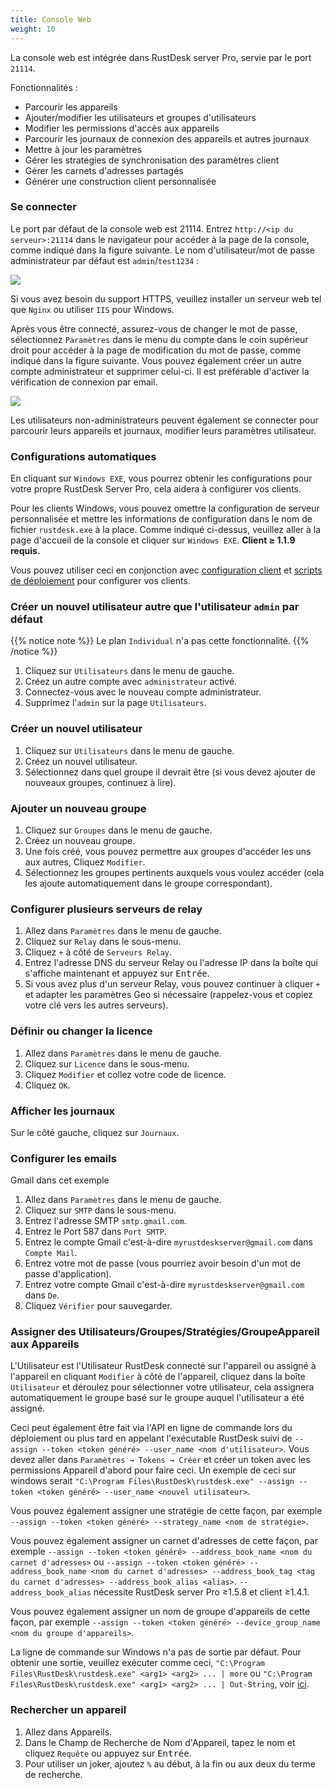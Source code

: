 ```yaml
---
title: Console Web
weight: 10
---
```


La console web est intégrée dans RustDesk server Pro, servie par le port `21114`.

Fonctionnalités :

- Parcourir les appareils
- Ajouter/modifier les utilisateurs et groupes d'utilisateurs
- Modifier les permissions d'accès aux appareils
- Parcourir les journaux de connexion des appareils et autres journaux
- Mettre à jour les paramètres
- Gérer les stratégies de synchronisation des paramètres client
- Gérer les carnets d'adresses partagés
- Générer une construction client personnalisée

### Se connecter

Le port par défaut de la console web est 21114. Entrez `http://<ip du serveur>:21114` dans le navigateur pour accéder à la page de la console, comme indiqué dans la figure suivante. Le nom d'utilisateur/mot de passe administrateur par défaut est `admin`/`test1234` :

![](/docs/en/self-host/rustdesk-server-pro/console/images/console-login.png)

Si vous avez besoin du support HTTPS, veuillez installer un serveur web tel que `Nginx` ou utiliser `IIS` pour Windows.

Après vous être connecté, assurez-vous de changer le mot de passe, sélectionnez `Paramètres` dans le menu du compte dans le coin supérieur droit pour accéder à la page de modification du mot de passe, comme indiqué dans la figure suivante. Vous pouvez également créer un autre compte administrateur et supprimer celui-ci. Il est préférable d'activer la vérification de connexion par email.

<a name=console-home></a>
![](/docs/en/self-host/rustdesk-server-pro/console/images/console-home.png?v2)

Les utilisateurs non-administrateurs peuvent également se connecter pour parcourir leurs appareils et journaux, modifier leurs paramètres utilisateur.

### Configurations automatiques
En cliquant sur `Windows EXE`, vous pourrez obtenir les configurations pour votre propre RustDesk Server Pro, cela aidera à configurer vos clients.

Pour les clients Windows, vous pouvez omettre la configuration de serveur personnalisée et mettre les informations de configuration dans le nom de fichier `rustdesk.exe` à la place. Comme indiqué ci-dessus, veuillez aller à la page d'accueil de la console et cliquer sur `Windows EXE`. **Client ≥ 1.1.9 requis.**

Vous pouvez utiliser ceci en conjonction avec [configuration client](https://rustdesk.com/docs/en/self-host/client-configuration/) et [scripts de déploiement](https://rustdesk.com/docs/en/self-host/client-deployment/) pour configurer vos clients.

### Créer un nouvel utilisateur autre que l'utilisateur `admin` par défaut

{{% notice note %}}
Le plan `Individual` n'a pas cette fonctionnalité.
{{% /notice %}}

1. Cliquez sur `Utilisateurs` dans le menu de gauche.
2. Créez un autre compte avec `administrateur` activé.
3. Connectez-vous avec le nouveau compte administrateur.
4. Supprimez l'`admin` sur la page `Utilisateurs`.

### Créer un nouvel utilisateur
1. Cliquez sur `Utilisateurs` dans le menu de gauche.
2. Créez un nouvel utilisateur.
3. Sélectionnez dans quel groupe il devrait être (si vous devez ajouter de nouveaux groupes, continuez à lire).

### Ajouter un nouveau groupe
1. Cliquez sur `Groupes` dans le menu de gauche.
2. Créez un nouveau groupe.
3. Une fois créé, vous pouvez permettre aux groupes d'accéder les uns aux autres, Cliquez `Modifier`.
4. Sélectionnez les groupes pertinents auxquels vous voulez accéder (cela les ajoute automatiquement dans le groupe correspondant).

### Configurer plusieurs serveurs de relay
1. Allez dans `Paramètres` dans le menu de gauche.
2. Cliquez sur `Relay` dans le sous-menu.
3. Cliquez `+` à côté de `Serveurs Relay`.
4. Entrez l'adresse DNS du serveur Relay ou l'adresse IP dans la boîte qui s'affiche maintenant et appuyez sur <kbd>Entrée</kbd>.
5. Si vous avez plus d'un serveur Relay, vous pouvez continuer à cliquer `+` et adapter les paramètres Geo si nécessaire (rappelez-vous et copiez votre clé vers les autres serveurs).

### Définir ou changer la licence
1. Allez dans `Paramètres` dans le menu de gauche.
2. Cliquez sur `Licence` dans le sous-menu.
3. Cliquez `Modifier` et collez votre code de licence.
4. Cliquez `OK`.

### Afficher les journaux
Sur le côté gauche, cliquez sur `Journaux`.

### Configurer les emails
Gmail dans cet exemple

1. Allez dans `Paramètres` dans le menu de gauche.
2. Cliquez sur `SMTP` dans le sous-menu.
3. Entrez l'adresse SMTP `smtp.gmail.com`.
4. Entrez le Port 587 dans `Port SMTP`.
5. Entrez le compte Gmail c'est-à-dire `myrustdeskserver@gmail.com` dans `Compte Mail`.
6. Entrez votre mot de passe (vous pourriez avoir besoin d'un mot de passe d'application).
7. Entrez votre compte Gmail c'est-à-dire `myrustdeskserver@gmail.com` dans `De`.
8. Cliquez `Vérifier` pour sauvegarder.

### Assigner des Utilisateurs/Groupes/Stratégies/GroupeAppareil aux Appareils
L'Utilisateur est l'Utilisateur RustDesk connecté sur l'appareil ou assigné à l'appareil en cliquant `Modifier` à côté de l'appareil, cliquez dans la boîte `Utilisateur` et déroulez pour sélectionner votre utilisateur, cela assignera automatiquement le groupe basé sur le groupe auquel l'utilisateur a été assigné.

Ceci peut également être fait via l'API en ligne de commande lors du déploiement ou plus tard en appelant l'exécutable RustDesk suivi de `--assign --token <token généré> --user_name <nom d'utilisateur>`. Vous devez aller dans `Paramètres → Tokens → Créer` et créer un token avec les permissions Appareil d'abord pour faire ceci. Un exemple de ceci sur windows serait `"C:\Program Files\RustDesk\rustdesk.exe" --assign --token <token généré> --user_name <nouvel utilisateur>`.

Vous pouvez également assigner une stratégie de cette façon, par exemple `--assign --token <token généré> --strategy_name <nom de stratégie>`.

Vous pouvez également assigner un carnet d'adresses de cette façon, par exemple `--assign --token <token généré> --address_book_name <nom du carnet d'adresses>` ou `--assign --token <token généré> --address_book_name <nom du carnet d'adresses> --address_book_tag <tag du carnet d'adresses> --address_book_alias <alias>`. `--address_book_alias` nécessite RustDesk server Pro ≥1.5.8 et client ≥1.4.1.

Vous pouvez également assigner un nom de groupe d'appareils de cette façon, par exemple `--assign --token <token généré> --device_group_name <nom du groupe d'appareils>`.

La ligne de commande sur Windows n'a pas de sortie par défaut. Pour obtenir une sortie, veuillez exécuter comme ceci, `"C:\Program Files\RustDesk\rustdesk.exe" <arg1> <arg2> ... | more` ou `"C:\Program Files\RustDesk\rustdesk.exe" <arg1> <arg2> ... | Out-String`, voir [ici](https://github.com/rustdesk/rustdesk/discussions/6377#discussioncomment-8094952).

### Rechercher un appareil
1. Allez dans Appareils.
2. Dans le Champ de Recherche de Nom d'Appareil, tapez le nom et cliquez `Requête` ou appuyez sur <kbd>Entrée</kbd>.
3. Pour utiliser un joker, ajoutez `%` au début, à la fin ou aux deux du terme de recherche.